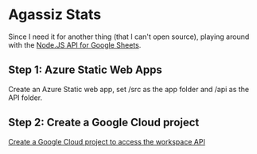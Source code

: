 # Agassiz Stats
Since I need it for another thing (that I can't open source), playing around with the [Node.JS API for Google Sheets](https://developers.google.com/sheets/api/quickstart/nodejs?hl=en).

## Step 1: Azure Static Web Apps
Create an Azure Static web app, set /src as the app folder and /api as the API folder.

## Step 2: Create a Google Cloud project
[Create a Google Cloud project to access the workspace API](https://developers.google.com/workspace/guides/create-project)
